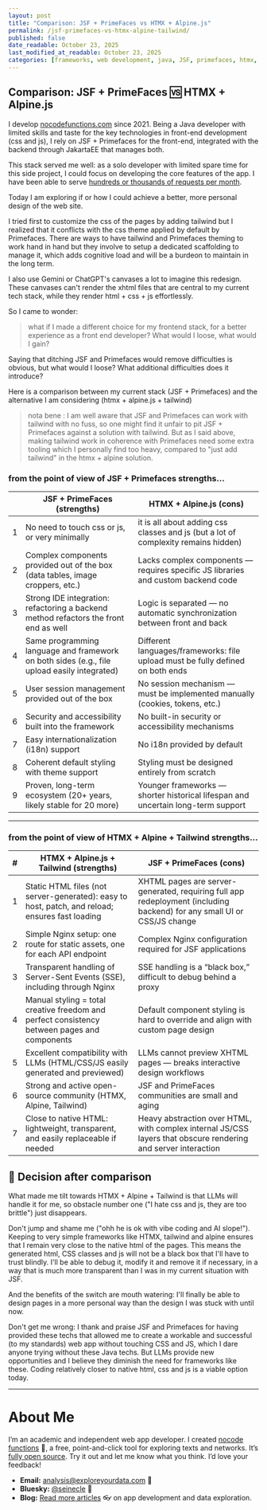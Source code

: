 ```yaml
---
layout: post
title: "Comparison: JSF + PrimeFaces vs HTMX + Alpine.js"
permalink: /jsf-primefaces-vs-htmx-alpine-tailwind/
published: false
date_readable: October 23, 2025
last_modified_at_readable: October 23, 2025
categories: [frameworks, web development, java, JSF, primefaces, htmx, alpine, tailwind]
---
```


## Comparison: JSF + PrimeFaces 🆚 HTMX + Alpine.js

I develop [nocodefunctions.com](https://nocodefunctions.com) since 2021. Being a Java developer with limited skills and taste for the key technologies in front-end development (css and js), I rely on JSF + Primefaces for the front-end, integrated with the backend through JakartaEE that manages both.

This stack served me well: as a solo developer with limited spare time for this side project, I could focus on developing the core features of the app. I have been able to serve [hundreds or thousands of requests per month](https://public.nocodefunctions.com/).

Today I am exploring if or how I could achieve a better, more personal design of the web site.

I tried first to customize the css of the pages by adding tailwind but I realized that it conflicts with the css theme applied by default by Primefaces. There are ways to have tailwind and Primefaces theming to work hand in hand but they involve to setup a dedicated scaffolding to manage it, which adds cognitive load and will be a burdeon to maintain in the long term.

I also use Gemini or ChatGPT's canvases a lot to imagine this redesign. These canvases can't render the xhtml files that are central to my current tech stack, while they render html + css + js effortlessly.

So I came to wonder:

> what if I made a different choice for my frontend stack, for a better experience as a front end developer? What would I loose, what would I gain?

Saying that ditching JSF and Primefaces would remove difficulties is obvious, but what would I loose? What additional difficulties does it introduce?

Here is a comparison between my current stack (JSF + Primefaces) and the alternative I am considering (htmx + alpine.js + tailwind)

> nota bene : I am well aware that JSF and Primefaces can work with tailwind with no fuss, so one might find it unfair to pit JSF + Primefaces against a solution with tailwind. But as I said above, making tailwind work in coherence with Primefaces need some extra tooling which I personally find too heavy, compared to "just add tailwind" in the htmx + alpine solution.

### from the point of view of JSF + Primefaces strengths...


|   | **JSF + PrimeFaces (strengths)**                                                            | **HTMX + Alpine.js (cons)**                                                       |
| - | ------------------------------------------------------------------------------------------- | --------------------------------------------------------------------------------- |
| 1 | No need to touch css or js, or very minimally                                               | it is all about adding css classes and js (but a lot of complexity remains hidden)|
| 2 | Complex components provided out of the box (data tables, image croppers, etc.)              | Lacks complex components — requires specific JS libraries and custom backend code |
| 3 | Strong IDE integration: refactoring a backend method refactors the front end as well        | Logic is separated — no automatic synchronization between front and back          |
| 4 | Same programming language and framework on both sides (e.g., file upload easily integrated) | Different languages/frameworks: file upload must be fully defined on both ends    |
| 5 | User session management provided out of the box                                             | No session mechanism — must be implemented manually (cookies, tokens, etc.)       |
| 6 | Security and accessibility built into the framework                                         | No built-in security or accessibility mechanisms                                  |
| 7 | Easy internationalization (i18n) support                                                    | No i18n provided by default                                                       |
| 8 | Coherent default styling with theme support                                                 | Styling must be designed entirely from scratch                                    |
| 9 | Proven, long-term ecosystem (20+ years, likely stable for 20 more)                          | Younger frameworks — shorter historical lifespan and uncertain long-term support  |

---

### from the point of view of HTMX + Alpine + Tailwind strengths...


| # | **HTMX + Alpine.js + Tailwind (strengths)**                                                                | **JSF + PrimeFaces (cons)**                                                                                             |
| - | ----------------------------------------------------------------------------------------------- | ----------------------------------------------------------------------------------------------------------------------- |
| 1 | Static HTML files (not server-generated): easy to host, patch, and reload; ensures fast loading | XHTML pages are server-generated, requiring full app redeployment (including backend) for any small UI or CSS/JS change |
| 2 | Simple Nginx setup: one route for static assets, one for each API endpoint                      | Complex Nginx configuration required for JSF applications                                                               |
| 3 | Transparent handling of Server-Sent Events (SSE), including through Nginx                       | SSE handling is a “black box,” difficult to debug behind a proxy                                                        |
| 4 | Manual styling = total creative freedom and perfect consistency between pages and components    | Default component styling is hard to override and align with custom page design                                         |
| 5 | Excellent compatibility with LLMs (HTML/CSS/JS easily generated and previewed)                  | LLMs cannot preview XHTML pages — breaks interactive design workflows                                                   |
| 6 | Strong and active open-source community (HTMX, Alpine, Tailwind)                                | JSF and PrimeFaces communities are small and aging                                                                      |
| 7 | Close to native HTML: lightweight, transparent, and easily replaceable if needed                | Heavy abstraction over HTML, with complex internal JS/CSS layers that obscure rendering and server interaction          |

## 🔀 Decision after comparison

What made me tilt towards HTMX + Alpine + Tailwind is that LLMs will handle it for me, so obstacle number one ("I hate css and js, they are too brittle") just disappears.

Don't jump and shame me ("ohh he is ok with vibe coding and AI slope!"). Keeping to very simple frameworks like HTMX, tailwind and alpine ensures that I remain very close to the native html of the pages. This means the generated html, CSS classes and js will not be a black box that I'll have to trust blindly. I'll be able to debug it, modify it and remove it if necessary, in a way that is much more transparent than I was in my current situation with JSF.

And the benefits of the switch are mouth watering: I'll finally be able to design pages in a more personal way than the design I was stuck with until now.

Don't get me wrong: I thank and praise JSF and Primefaces for having provided these techs that allowed me to create a workable and successful (to my standards) web app without touching CSS and JS, which I dare anyone trying without these Java techs. But LLMs provide new opportunities and I believe they diminish the need for frameworks like these. Coding relatively closer to native html, css and js is a viable option today.



---
# About Me

I’m an academic and independent web app developer. I created [nocode functions](https://nocodefunctions.com) 🔎, a free, point-and-click tool for exploring texts and networks. It’s [fully open source](https://github.com/seinecle/nocodefunctions). Try it out and let me know what you think. I’d love your feedback!

* **Email:** [analysis@exploreyourdata.com](mailto:analysis@exploreyourdata.com) 📧
* **Bluesky:** [@seinecle](https://bsky.app/profile/seinecle.bsky.social) 📱
* **Blog:** [Read more articles](https://nocodefunctions.com/blog) 👓 on app development and data exploration.
